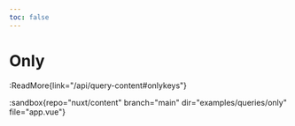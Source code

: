 ```yaml
---
toc: false
---
```


# Only

:ReadMore{link="/api/query-content#onlykeys"}

:sandbox{repo="nuxt/content" branch="main" dir="examples/queries/only" file="app.vue"}
